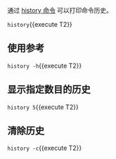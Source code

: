 通过 [history 命令](https://arthas.aliyun.com/doc/history.html) 可以打印命令历史。

`history`{{execute T2}}

## 使用参考

`history -h`{{execute T2}}

## 显示指定数目的历史

`history 5`{{execute T2}}

## 清除历史

`history -c`{{execute T2}}
